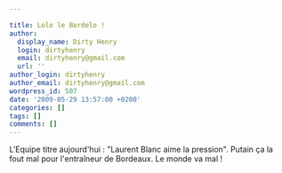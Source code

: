 ```yaml
---

title: Lolo le Bordelo !
author:
  display_name: Dirty Henry
  login: dirtyhenry
  email: dirtyhenry@gmail.com
  url: ''
author_login: dirtyhenry
author_email: dirtyhenry@gmail.com
wordpress_id: 507
date: '2009-05-29 13:57:00 +0200'
categories: []
tags: []
comments: []
---
```

L'Equipe titre aujourd'hui : "Laurent Blanc aime la pression". Putain ça la fout mal pour l'entraîneur de Bordeaux. Le monde va mal !
